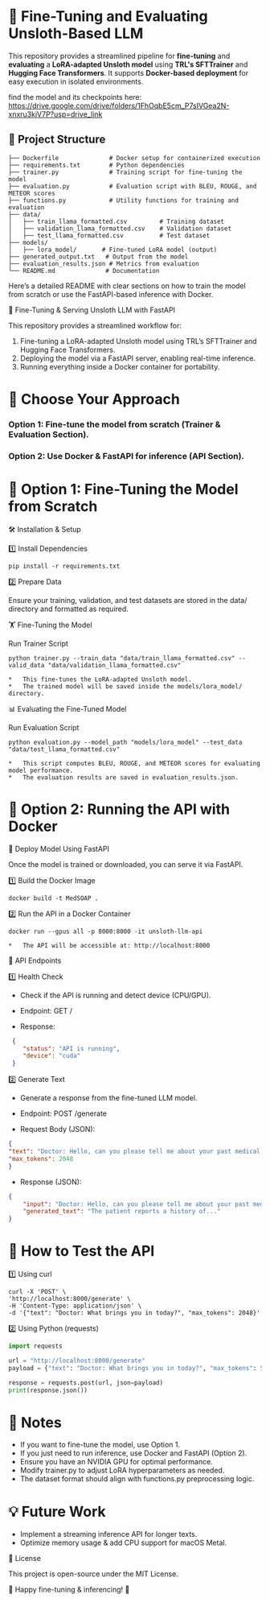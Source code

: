 # 🚀 Fine-Tuning and Evaluating Unsloth-Based LLM

This repository provides a streamlined pipeline for **fine-tuning** and **evaluating** a **LoRA-adapted Unsloth model** using **TRL's SFTTrainer** and **Hugging Face Transformers**. It supports **Docker-based deployment** for easy execution in isolated environments.

find the model and its checkpoints here: <https://drive.google.com/drive/folders/1FhOqbE5cm_P7sIVGea2N-xnxru3kjV7P?usp=drive_link>

## 📂 Project Structure

```
├── Dockerfile              # Docker setup for containerized execution
├── requirements.txt        # Python dependencies
├── trainer.py              # Training script for fine-tuning the model
├── evaluation.py           # Evaluation script with BLEU, ROUGE, and METEOR scores
├── functions.py            # Utility functions for training and evaluation
├── data/
│   ├── train_llama_formatted.csv         # Training dataset
│   ├── validation_llama_formatted.csv    # Validation dataset
│   ├── test_llama_formatted.csv          # Test dataset
├── models/
│   ├── lora_model/       # Fine-tuned LoRA model (output)
├── generated_output.txt   # Output from the model
├── evaluation_results.json # Metrics from evaluation
└── README.md              # Documentation
```

Here’s a detailed README with clear sections on how to train the model from scratch or use the FastAPI-based inference with Docker.

🚀 Fine-Tuning & Serving Unsloth LLM with FastAPI

This repository provides a streamlined workflow for:
1.	Fine-tuning a LoRA-adapted Unsloth model using TRL’s SFTTrainer and Hugging Face Transformers.
2.	Deploying the model via a FastAPI server, enabling real-time inference.
3.	Running everything inside a Docker container for portability.

# 📌 Choose Your Approach
### Option 1: Fine-tune the model from scratch (Trainer & Evaluation Section).
### Option 2: Use Docker & FastAPI for inference (API Section).



# 📌 Option 1: Fine-Tuning the Model from Scratch

🛠 Installation & Setup

1️⃣ Install Dependencies

`pip install -r requirements.txt`

2️⃣ Prepare Data

Ensure your training, validation, and test datasets are stored in the data/ directory and formatted as required.

🏋️ Fine-Tuning the Model

Run Trainer Script

`python trainer.py --train_data "data/train_llama_formatted.csv" --valid_data "data/validation_llama_formatted.csv"`

	*	This fine-tunes the LoRA-adapted Unsloth model.
	*	The trained model will be saved inside the models/lora_model/ directory.

📊 Evaluating the Fine-Tuned Model

Run Evaluation Script

`python evaluation.py --model_path "models/lora_model" --test_data "data/test_llama_formatted.csv"`

	*	This script computes BLEU, ROUGE, and METEOR scores for evaluating model performance.
	*	The evaluation results are saved in evaluation_results.json.

# 📌 Option 2: Running the API with Docker

🚀 Deploy Model Using FastAPI

Once the model is trained or downloaded, you can serve it via FastAPI.

1️⃣ Build the Docker Image

`docker build -t MedSOAP .`

2️⃣ Run the API in a Docker Container

`docker run --gpus all -p 8000:8000 -it unsloth-llm-api`

	*	The API will be accessible at: http://localhost:8000

📡 API Endpoints

1️⃣ Health Check
*	Check if the API is running and detect device (CPU/GPU).
*	Endpoint: GET /

*	Response:
```json
 {
    "status": "API is running",
    "device": "cuda"
 }
```


2️⃣ Generate Text
*	Generate a response from the fine-tuned LLM model.
*	Endpoint: POST /generate

*	Request Body (JSON):

```json
{
"text": "Doctor: Hello, can you please tell me about your past medical history?",
"max_tokens": 2048
}
```

*	Response (JSON):
```json
{
    "input": "Doctor: Hello, can you please tell me about your past medical history?",
    "generated_text": "The patient reports a history of..."
}
```


# 📌 How to Test the API

1️⃣ Using curl
```
curl -X 'POST' \
'http://localhost:8000/generate' \
-H 'Content-Type: application/json' \
-d '{"text": "Doctor: What brings you in today?", "max_tokens": 2048}'
```

2️⃣ Using Python (requests)
```python
import requests

url = "http://localhost:8000/generate"
payload = {"text": "Doctor: What brings you in today?", "max_tokens": 512}

response = requests.post(url, json=payload)
print(response.json())

```



# 📌 Notes
*	If you want to fine-tune the model, use Option 1.
*	If you just need to run inference, use Docker and FastAPI (Option 2).
*	Ensure you have an NVIDIA GPU for optimal performance.
*	Modify trainer.py to adjust LoRA hyperparameters as needed.
*	The dataset format should align with functions.py preprocessing logic.

# 💡 Future Work
*	Implement a streaming inference API for longer texts.
*	Optimize memory usage & add CPU support for macOS Metal.

📝 License

This project is open-source under the MIT License.

🚀 Happy fine-tuning & inferencing! 🚀
